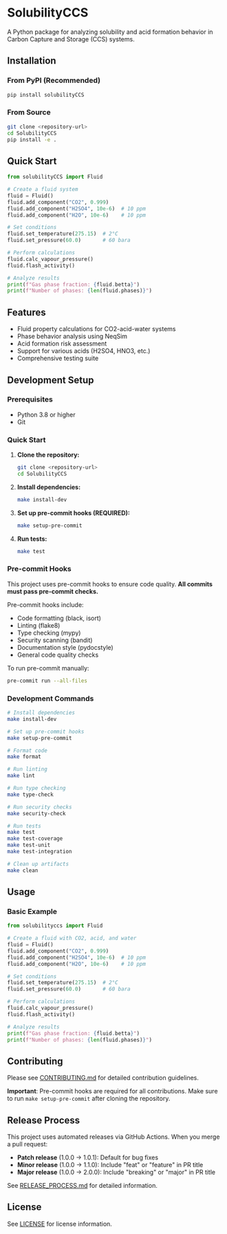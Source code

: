 # SolubilityCCS

A Python package for analyzing solubility and acid formation behavior in Carbon Capture and Storage (CCS) systems.

## Installation

### From PyPI (Recommended)

```bash
pip install solubilityCCS
```

### From Source

```bash
git clone <repository-url>
cd SolubilityCCS
pip install -e .
```

## Quick Start

```python
from solubilityCCS import Fluid

# Create a fluid system
fluid = Fluid()
fluid.add_component("CO2", 0.999)
fluid.add_component("H2SO4", 10e-6)  # 10 ppm
fluid.add_component("H2O", 10e-6)    # 10 ppm

# Set conditions
fluid.set_temperature(275.15)  # 2°C
fluid.set_pressure(60.0)       # 60 bara

# Perform calculations
fluid.calc_vapour_pressure()
fluid.flash_activity()

# Analyze results
print(f"Gas phase fraction: {fluid.betta}")
print(f"Number of phases: {len(fluid.phases)}")
```

## Features

- Fluid property calculations for CO2-acid-water systems
- Phase behavior analysis using NeqSim
- Acid formation risk assessment
- Support for various acids (H2SO4, HNO3, etc.)
- Comprehensive testing suite

## Development Setup

### Prerequisites

- Python 3.8 or higher
- Git

### Quick Start

1. **Clone the repository:**
   ```bash
   git clone <repository-url>
   cd SolubilityCCS
   ```

2. **Install dependencies:**
   ```bash
   make install-dev
   ```

3. **Set up pre-commit hooks (REQUIRED):**
   ```bash
   make setup-pre-commit
   ```

4. **Run tests:**
   ```bash
   make test
   ```

### Pre-commit Hooks

This project uses pre-commit hooks to ensure code quality. **All commits must pass pre-commit checks.**

Pre-commit hooks include:
- Code formatting (black, isort)
- Linting (flake8)
- Type checking (mypy)
- Security scanning (bandit)
- Documentation style (pydocstyle)
- General code quality checks

To run pre-commit manually:
```bash
pre-commit run --all-files
```

### Development Commands

```bash
# Install dependencies
make install-dev

# Set up pre-commit hooks
make setup-pre-commit

# Format code
make format

# Run linting
make lint

# Run type checking
make type-check

# Run security checks
make security-check

# Run tests
make test
make test-coverage
make test-unit
make test-integration

# Clean up artifacts
make clean
```

## Usage

### Basic Example

```python
from solubilityccs import Fluid

# Create a fluid with CO2, acid, and water
fluid = Fluid()
fluid.add_component("CO2", 0.999)
fluid.add_component("H2SO4", 10e-6)  # 10 ppm
fluid.add_component("H2O", 10e-6)    # 10 ppm

# Set conditions
fluid.set_temperature(275.15)  # 2°C
fluid.set_pressure(60.0)       # 60 bara

# Perform calculations
fluid.calc_vapour_pressure()
fluid.flash_activity()

# Analyze results
print(f"Gas phase fraction: {fluid.betta}")
print(f"Number of phases: {len(fluid.phases)}")
```

## Contributing

Please see [CONTRIBUTING.md](CONTRIBUTING.md) for detailed contribution guidelines.

**Important**: Pre-commit hooks are required for all contributions. Make sure to run `make setup-pre-commit` after cloning the repository.

## Release Process

This project uses automated releases via GitHub Actions. When you merge a pull request:

- **Patch release** (1.0.0 → 1.0.1): Default for bug fixes
- **Minor release** (1.0.0 → 1.1.0): Include "feat" or "feature" in PR title
- **Major release** (1.0.0 → 2.0.0): Include "breaking" or "major" in PR title

See [RELEASE_PROCESS.md](RELEASE_PROCESS.md) for detailed information.

## License

See [LICENSE](LICENSE) for license information.
